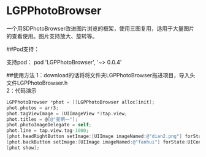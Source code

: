 # LGPPhotoBrowser
一个用SDPhotoBrowser改进图片浏览的框架，使用三图复用，适用于大量图片的查看使用。图片支持放大、旋转等。<br>

##Pod支持：

支持pod：  pod 'LGPPhotoBrowser', '~> 0.0.4'



##使用方法
1：download的话将将文件夹LGPPhotoBrowser拖进项目，导入头文件LGPPhotoBrowser.h<br>
2：代码演示
```objective-c
LGPPhotoBrowser *phot = [[LGPPhotoBrowser alloc]init];
phot.photos = arr3;
phot.tagViewImage = (UIImageView *)tap.view;
phot.titles = @[@"星期一"];
phot.photoImageDelegate = self;
phot.line = tap.view.tag-1000;
[phot.headRightButton setImage:[UIImage imageNamed:@"dian2.png"] forState:UIControlStateNormal];;
[phot.backButtom setImage:[UIImage imageNamed:@"fanhui"] forState:UIControlStateNormal];
[phot show];
```
